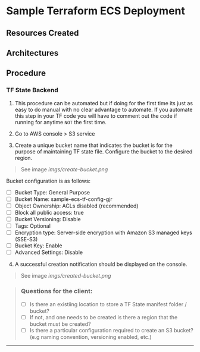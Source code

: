 # Sample Terraform ECS Deployment

## Resources Created

## Architectures

## Procedure

### TF State Backend
1. This procedure can be automated but if doing for the first time its just as easy to do manual with no clear advantage to automate. If you automate this step in your TF code you will have to comment out the code if running for anytime `NOT` the first time. 

2. Go to AWS console > S3 service

3. Create a unique bucket name that indicates the bucket is for the purpose of maintaining TF state file. Configure the bucket to the desired region. 
> See image _imgs/create-bucket.png_

Bucket configuration is as follows:
- [ ] Bucket Type: General Purpose
- [ ] Bucket Name: sample-ecs-tf-config-gjr
- [ ] Object Ownership: ACLs disabled (recommended)
- [ ] Block all public access: true
- [ ] Bucket Versioning: Disable
- [ ] Tags: Optional
- [ ] Encryption type: Server-side encryption with Amazon S3 managed keys (SSE-S3)
- [ ] Bucket Key: Enable
- [ ] Advanced Settings: Disable

4. A successful creation notification should be displayed on the console.
> See image _imgs/created-bucket.png_


> ### Questions for the client: 
> - [ ] Is there an existiing location to store a TF State manifest folder / bucket?
> - [ ] If not, and one needs to be created is there a region that the bucket must be created? 
> - [ ] Is there a particular configuration required to create an S3 bucket? (e.g naming convention, versioning enabled, etc.) 

----------



